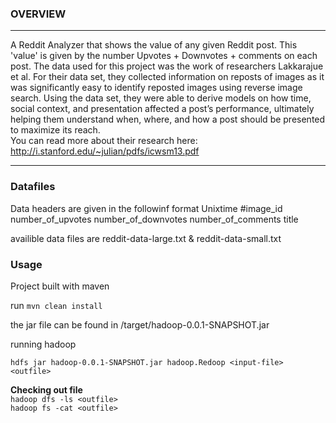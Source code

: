 ###  OVERVIEW
---

A Reddit Analyzer that shows the value of any given Reddit post. This 'value' is given by the number Upvotes + Downvotes + comments
on each post. The data used for this project was the work of researchers Lakkarajue et al. For their data set, they collected information
on reposts of images as it was significantly easy to identify reposted images using reverse image search.
Using the data set, they were able to derive models on how time, social context, and presentation affected
a post’s performance, ultimately helping them understand when, where, and how a post should be
presented to maximize its reach.   
You can read more about their research here: http://i.stanford.edu/~julian/pdfs/icwsm13.pdf   

---

### Datafiles 

Data headers are given in the followinf format 
Unixtime #image_id number_of_upvotes number_of_downvotes number_of_comments  title   

availible data files are reddit-data-large.txt & reddit-data-small.txt

### Usage

Project built with maven

run 
`mvn clean install` 

the jar file can be found in /target/hadoop-0.0.1-SNAPSHOT.jar

running hadoop 

`hdfs jar hadoop-0.0.1-SNAPSHOT.jar hadoop.Redoop <input-file> <outfile>`


__Checking out file__   
`hadoop dfs -ls <outfile>`   
`hadoop fs -cat <outfile>`





